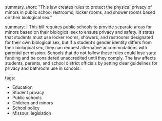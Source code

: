summary_short: "This law creates rules to protect the physical privacy of minors in public school restrooms, locker rooms, and shower rooms based on their biological sex."

summary: |
  This bill requires public schools to provide separate areas for minors based on their biological sex to ensure privacy and safety. It states that students must use locker rooms, showers, and restrooms designated for their own biological sex, but if a student’s gender identity differs from their biological sex, they can request alternative accommodations with parental permission. Schools that do not follow these rules could lose state funding and be considered unaccredited until they comply. The law affects students, parents, and school district officials by setting clear guidelines for privacy and bathroom use in schools.

tags:
  - Education
  - Student privacy
  - Public schools
  - Children and minors
  - School policy
  - Missouri legislation
